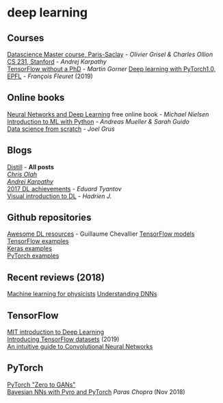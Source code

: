 # deep learning

## Courses

[Datascience Master course, Paris-Saclay](https://m2dsupsdlclass.github.io/lectures-labs/) - _Olivier Grisel & Charles Ollion_  
[CS 231, Stanford](http://cs231n.github.io) - _Andrej Karpathy_  
[TensorFlow without a PhD](https://github.com/GoogleCloudPlatform/tensorflow-without-a-phd) - _Martin Gorner_
[Deep learning with PyTorch1.0, EPFL](https://fleuret.org/ee559/) - _François Fleuret_ (2019)

## Online books

[Neural Networks and Deep Learning](http://neuralnetworksanddeeplearning.com/) free online book - _Michael Nielsen_  
[Introduction to ML with Python](https://github.com/amueller/introduction_to_ml_with_python) - _Andreas Mueller & Sarah Guido_  
[Data science from scratch](https://github.com/joelgrus/data-science-from-scratch) - _Joel Grus_

## Blogs

[Distill](https://distill.pub/) - **All posts**  
[_Chris Olah_](http://colah.github.io/)  
[_Andrej Karpathy_](http://karpathy.github.io)  
[2017 DL achievements](https://blog.statsbot.co/deep-learning-achievements-4c563e034257) - _Eduard Tyantov_  
[Visual introduction to DL](https://hadrienj.github.io/posts/Deep-Learning-Book-Series-Introduction/) - _Hadrien J._

## Github repositories

[Awesome DL resources](https://github.com/guillaume-chevalier/Awesome-Deep-Learning-Resources) - Guillaume Chevallier [TensorFlow models](https://github.com/tensorflow/models)  
[TensorFlow examples](https://github.com/aymericdamien/TensorFlow-Examples/)  
[Keras examples](https://github.com/keras-team/keras/tree/master/examples)  
[PyTorch examples](https://github.com/pytorch/examples)

## Recent reviews \(2018\)

[Machine learning for physicists](https://arxiv.org/abs/1803.08823) [Understanding DNNs](https://arxiv.org/abs/1803.08834)


## TensorFlow

[MIT introduction to Deep Learning](https://medium.com/tensorflow/mit-introduction-to-deep-learning-4a6f8dde1f0c?linkId=64189766)  
[Introducing TensorFlow datasets](https://medium.com/tensorflow/introducing-tensorflow-datasets-c7f01f7e19f3) \(2019\)  
[An intuitive guide to Convolutional Neural Networks](https://medium.freecodecamp.org/an-intuitive-guide-to-convolutional-neural-networks-260c2de0a050)  

## PyTorch

[PyTorch "Zero to GANs"](https://medium.com/jovian-io/pytorch-basics-tensors-and-gradients-eb2f6e8a6eee)  
[Bayesian NNs with Pyro and PyTorch](https://towardsdatascience.com/making-your-neural-network-say-i-dont-know-bayesian-nns-using-pyro-and-pytorch-b1c24e6ab8cd) _Paras Chopra_ \(Nov 2018\)  
